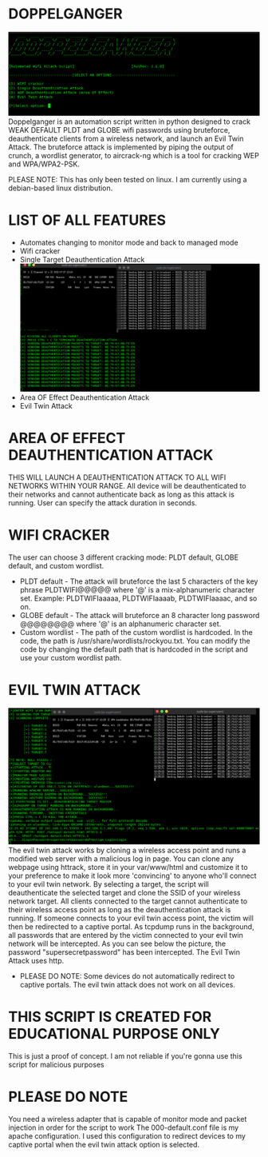 # DOPPELGANGER
![](screenshots/doppelganger.png)
Doppelganger is an automation script written in python designed to crack WEAK DEFAULT PLDT and GLOBE wifi passwords using bruteforce, deauthenticate clients from a wireless network, and launch an Evil Twin Attack. The bruteforce attack is implemented by piping the output of crunch, a wordlist generator, to aircrack-ng which is a tool for cracking WEP and WPA/WPA2-PSK.

PLEASE NOTE: This has only been tested on linux. I am currently using a debian-based linux distribution.

# LIST OF ALL FEATURES
- Automates changing to monitor mode and back to managed mode
- Wifi cracker
- Single Target Deauthentication Attack
  ![](screenshots/single_deauth.png)
- Area OF Effect Deauthentication Attack
- Evil Twin Attack

# AREA OF EFFECT DEAUTHENTICATION ATTACK
THIS WILL LAUNCH A DEAUTHENTICATION ATTACK TO ALL WIFI NETWORKS WITHIN YOUR RANGE. All device will be deauthenticated to their networks and cannot authenticate back as long as this attack is running. User can specify the attack duration in seconds.

# WIFI CRACKER
The user can choose 3 different cracking mode: PLDT default, GLOBE default, and custom wordlist.
- PLDT default - The attack will bruteforce the last 5 characters of the key phrase PLDTWIFI@@@@@ where '@' is a mix-alphanumeric character set. Example: PLDTWIFIaaaaa, PLDTWIFIaaaab, PLDTWIFIaaaac, and so on.
- GLOBE default - The attack will bruteforce an 8 character long password @@@@@@@@ where '@' is an alphanumeric character set.
- Custom wordlist - The path of the custom wordlist is hardcoded. In the code, the path is /usr/share/wordlists/rockyou.txt. You can modify the code by changing the default path that is hardcoded in the script and use your custom wordlist path.

# EVIL TWIN ATTACK
![](screenshots/evil_twin1.png)
The evil twin attack works by cloning a wireless access point and runs a modified web server with a malicious log in page. You can clone any webpage using httrack, store it in your var/www/html and customize it to your preference to make it look more 'convincing' to anyone who'll connect to your evil twin network.
By selecting a target, the script will deauthenticate the selected target and clone the SSID of your wireless network target. All clients connected to the target cannot authenticate to their wireless access point as long as the deauthentication attack is running. If someone connects to your evil twin access point, the victim will then be redirected to a captive portal. As tcpdump runs in the background, all passwords that are entered by the victim connected to your evil twin network will be intercepted. As you can see below the picture, the password "supersecretpassword" has been intercepted. The Evil Twin Attack uses http.
- PLEASE DO NOTE: Some devices do not automatically redirect to captive portals. The evil twin attack does not work on all devices.



# THIS SCRIPT IS CREATED FOR EDUCATIONAL PURPOSE ONLY
This is just a proof of concept. I am not reliable if you're gonna use this script for malicious purposes

# PLEASE DO NOTE
You need a wireless adapter that is capable of monitor mode and packet injection in order for the script to work
The 000-default.conf file is my apache configuration. I used this configuration to redirect devices to my captive portal when the evil twin attack option is selected.
